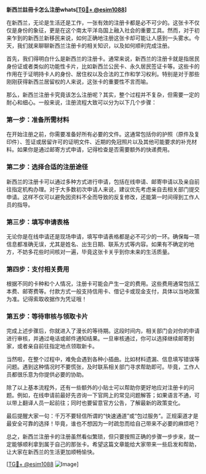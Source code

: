 **新西兰註冊卡怎么注册whats[[TG💪+ @esim1088](https://t.me/s/esim1088)]**

在新西兰，无论是生活还是工作，一张有效的注册卡都是必不可少的。这张卡不仅仅是身份的象征，更是在这个南太平洋岛国上融入社会的重要工具。然而，对于初来乍到的新西兰新移民来说，如何正确地注册这张卡却可能让人感到一头雾水。今天，我们就来聊聊新西兰注册卡的相关知识，以及如何顺利完成注册。

首先，我们得明白什么是新西兰的注册卡。通常来说，新西兰的注册卡就是指居民身份证或者类似的功能性卡片，比如新西兰公民卡、永久居民签证卡等。这些卡的作用在于证明持卡人的身份、居住权以及合法的工作和学习权利。特别是对于那些刚刚获得新西兰居留权的人来说，这张卡的重要性不言而喻。

那么，新西兰注册卡究竟该怎么注册呢？其实，整个过程并不复杂，但需要一定的耐心和细心。一般来说，注册流程大致可以分为以下几个步骤：

### **第一步：准备所需材料**
在开始注册之前，你需要准备好所有必要的文件。这通常包括你的护照（原件及复印件）、签证或居留许可的证明文件、近期的免冠照片以及其他可能要求的补充材料。如果你是通过邮寄方式申请，记得检查是否需要额外的快递费用。

### **第二步：选择合适的注册途径**
新西兰的注册卡可以通过多种方式进行申请，包括在线申请、邮寄申请以及亲自前往指定机构办理。对于大多数初次申请人来说，建议优先考虑亲自去相关部门提交申请。这样不仅可以避免因资料不全而导致的反复修改，还能第一时间得到工作人员的指导。

### **第三步：填写申请表格**
无论你是在线申请还是现场申请，填写申请表格都是必不可少的一环。确保每一项信息都准确无误，尤其是姓名、出生日期、联系方式等内容。如果有不确定的地方，不妨多花些时间核对一遍，毕竟这张卡关乎到你未来的生活质量。

### **第四步：支付相关费用**
根据不同的卡种和个人情况，注册卡可能会产生一定的费用。这些费用通常包括工本费、邮寄费等。付款方式一般支持信用卡、借记卡或现金支付，具体以当地政策为准。记得索取收据作为凭证哦！

### **第五步：等待审核与领取卡片**
完成上述步骤后，你就进入了漫长的等待期。这段时间内，相关部门会对你的申请进行审核，并通过电话或邮件通知结果。一旦审核通过，你可以选择继续邮寄到家，或者亲自前往指定地点领取新卡。

当然啦，在整个过程中，难免会遇到各种小插曲。比如材料遗漏、信息填写错误等问题。遇到这种情况时不要慌张，及时联系相关部门寻求帮助即可。毕竟，工作人员都很乐意为你提供必要的协助。

除了以上基本流程外，还有一些额外的小贴士可以帮助你更好地应对注册卡的问题。例如，在线申请前最好先咨询一下官网上的常见问题解答；如果语言不通，可以带上翻译人员一起前往；同时也要留意官方公告，了解最新的政策变化。

最后提醒大家一句：千万不要轻信所谓的“快速通道”或“包过服务”。正规渠道才是最安全可靠的选择！毕竟，谁也不想因为一时疏忽而给自己带来不必要的麻烦吧？

总之，新西兰注册卡的注册虽然看似繁琐，但只要按照正确的步骤一步步来，就一定能够顺利拿到属于自己的那张卡。希望这篇文章能给大家带来一些启发和帮助，让大家在新西兰的生活更加顺畅愉快。

[[TG💪+ @esim1088](https://t.me/s/esim1088) ![Image](https://i.postimg.cc/4NQfJmqS/Snipaste-2025-05-13-00-14-12.png)]